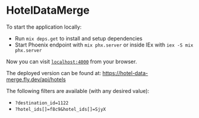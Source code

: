 # HotelDataMerge

To start the application locally:

  * Run `mix deps.get` to install and setup dependencies
  * Start Phoenix endpoint with `mix phx.server` or inside IEx with `iex -S mix phx.server`

Now you can visit [`localhost:4000`](http://localhost:4000) from your browser.

The deployed version can be found at: https://hotel-data-merge.fly.dev/api/hotels

The following filters are available (with any desired value):

- `?destination_id=1122`
- `?hotel_ids[]=f8c9&hotel_ids[]=SjyX`
